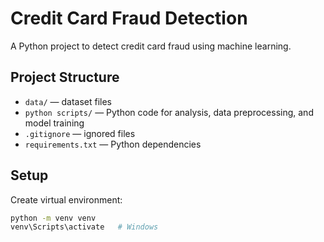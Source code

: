 # Credit Card Fraud Detection

A Python project to detect credit card fraud using machine learning.

## Project Structure

- `data/` — dataset files
- `python scripts/` — Python code for analysis, data preprocessing, and model training
- `.gitignore` — ignored files
- `requirements.txt` — Python dependencies

## Setup
Create virtual environment:
```bash
python -m venv venv
venv\Scripts\activate   # Windows
